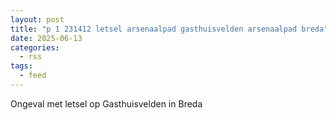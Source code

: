 ```yaml
---
layout: post
title: "p 1 231412 letsel arsenaalpad gasthuisvelden arsenaalpad breda"
date: 2025-06-13
categories: 
  - rss
tags: 
  - feed
---
```


Ongeval met letsel op Gasthuisvelden in Breda
